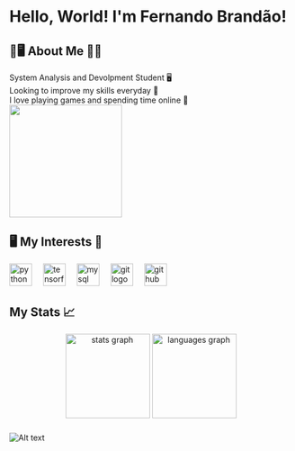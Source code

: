 <h1>Hello, World! I'm Fernando Brandão!</h1>

<h2>🚀🖥️ About Me 👾🆒</h2>
<div>
System Analysis and Devolpment Student 🖥️<br>
Looking to improve my skills everyday 🚀<br>
I love playing games and spending time online 👾 <br>
<img height="200" src="https://i.pinimg.com/originals/28/e6/e1/28e6e16b4eee580edadfc42452bc9d74.gif"  />

<h2>🖥️ My Interests 👾</h2>
<div align="left">
  <img src="https://cdn.jsdelivr.net/gh/devicons/devicon/icons/python/python-original.svg" height="40" alt="python logo"  />
  <img width="12" />
  <img src="https://cdn.jsdelivr.net/gh/devicons/devicon/icons/tensorflow/tensorflow-original.svg" height="40" alt="tensorflow logo"  />
  <img width="12" />
  <img src="https://cdn.jsdelivr.net/gh/devicons/devicon/icons/mysql/mysql-original.svg" height="40" alt="mysql logo"  />
  <img width="12" />
  <img src="https://cdn.jsdelivr.net/gh/devicons/devicon/icons/git/git-original.svg" height="40" alt="git logo"  />
  <img width="12" />
  <img src="https://cdn.jsdelivr.net/gh/devicons/devicon/icons/github/github-original.svg" height="40" alt="github logo"  />
</div>

###

<h2>My Stats 📈</h2>
<div align="center">
  <img src="https://github-readme-stats.vercel.app/api?username=BrandaoBrandao&hide_title=false&hide_rank=false&show_icons=true&include_all_commits=true&count_private=true&disable_animations=false&theme=dracula&locale=en&hide_border=false&order=1" height="150" alt="stats graph"  />
  <img src="https://github-readme-stats.vercel.app/api/top-langs?username=BrandaoBrandao&locale=en&hide_title=false&layout=compact&card_width=320&langs_count=5&theme=dracula&hide_border=false&order=2" height="150" alt="languages graph"  />
</div>

###

![Alt text](https://spotify-recently-played-readme.vercel.app/api?user=22qhe3qgbpliim7gh2jj3qx6y&width=1000&unique=true)
